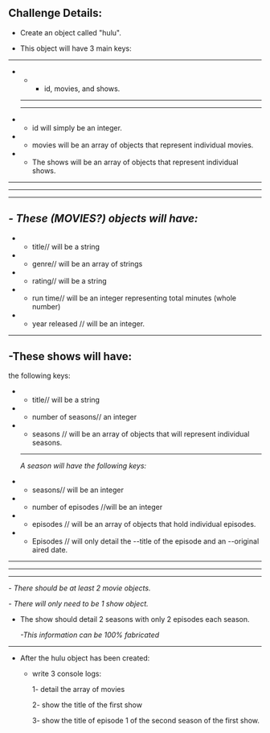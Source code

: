 ## Challenge Details:

- Create an object called "hulu".

- This object will have 3 main keys:

---

- - - id, movies, and shows.
  ***
  ***
- - id will simply be an integer.

- - movies will be an array of objects that represent individual movies.

- - The shows will be an array of objects that represent individual shows.

---

---

---

## _- These (MOVIES?) objects will have:_

- - title// will be a string
- - genre// will be an array of strings
- - rating// will be a string
- - run time// will be an integer representing total minutes (whole number)
- - year released // will be an integer.

---

## -These shows will have:

the following keys:

- - title// will be a string

- - number of seasons// an integer
- - seasons // will be an array of objects that will represent individual seasons.

  ***

  _A season will have the following keys:_

- - seasons// will be an integer
- - number of episodes //will be an integer
- - episodes // will be an array of objects that hold individual episodes.
- - Episodes // will only detail the --title of the episode and an --original aired date.

---

---

---

_- There should be at least 2 movie objects._

_- There will only need to be 1 show object._

- The show should detail 2 seasons with only 2 episodes each season.

  _-This information can be 100% fabricated_

---

- After the hulu object has been created:

  - write 3 console logs:

    1- detail the array of movies

    2- show the title of the first show

    3- show the title of episode 1 of the second season of the first show.
